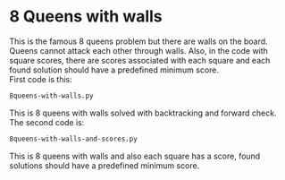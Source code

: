 # 8 Queens with walls
This is the famous 8 queens problem but there are walls on the board. Queens cannot attack each other through walls. Also, in the code with square scores, there are scores associated with each square and each found solution should have a predefined minimum score.   
First code is this:   
```sh
8queens-with-walls.py
```
This is 8 queens with walls solved with backtracking and forward check.  
The second code is:   
```sh
8queens-with-walls-and-scores.py
```
This is 8 queens with walls and also each square has a score, found solutions should have a predefined minimum score.   

